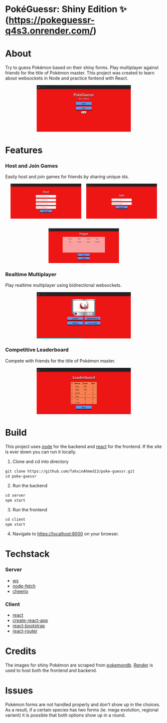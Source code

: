 # PokéGuessr: Shiny Edition :sparkles: (https://pokeguessr-q4s3.onrender.com/)

# About

Try to guess Pokémon based on their shiny forms. Play multiplayer against friends for the title of Pokémon master. This project was created to learn about websockets in Node and practice fontend with React. 

<p align="center">
    <img alt="home" src="scrots/readme/home.PNG" width="60%"/>
</p>

# Features

### Host and Join Games

Easily host and join games for friends by sharing unique ids. 

<div align="center" style="display: flex; justify-content: space-evenly; flex-wrap: wrap">
    <img alt="host" src="scrots/readme/host.PNG" width="45%"/>
    <img alt="join" src="scrots/readme/join.PNG" width="45%"/>
</div>
<br/>
<p align="center">
    <img alt="lobby" src="scrots/readme/lobby.PNG" width="45%"/>
</p>

### Realtime Multiplayer

Play realtime multiplayer using bidirectional websockets. 

<p align="center">
    <img alt="play" src="scrots/readme/play.PNG" width="60%"/>
</p>

### Competitive Leaderboard

Compete with friends for the title of Pokémon master. 

<p align="center">
    <img alt="leaderboard" src="scrots/readme/leaderboard.PNG" width="60%"/>
</p>

# Build

This project uses [node](https://nodejs.org/en) for the backend and [react](https://react.dev) for the frontend. If the site is ever down you can run it locally.

1. Clone and cd into directory

```
git clone https://github.com/TahsinAhmed13/poke-guessr.git
cd poke-guessr
```

2. Run the backend

```
cd server
npm start
```

3. Run the frontend

```
cd client
npm start
```

4. Navigate to [https://localhost:8000](https://localhost:8000) on your browser. 

# Techstack

### Server

* [ws](https://github.com/websockets/ws)
* [node-fetch](https://github.com/node-fetch/node-fetch)
* [cheerio](https://cheerio.js.org/docs/intro)

### Client

* [react](https://react.dev/)
* [create-react-app](https://create-react-app.dev/)
* [react-bootstrap](https://react-bootstrap.netlify.app/)
* [react-router](https://reactrouter.com/en/main)

# Credits

The images for shiny Pokémon are scraped from [pokemondb](https://pokemondb.net/pokedex/shiny). [Render](https://render.com/) is used to host both the frontend and backend.  

# Issues

Pokémon forms are not handled properly and don't show up in the choices. As a result, if a certain species has two forms (ie. mega evolution, regional varient) it is possible that both options show up in a round. 